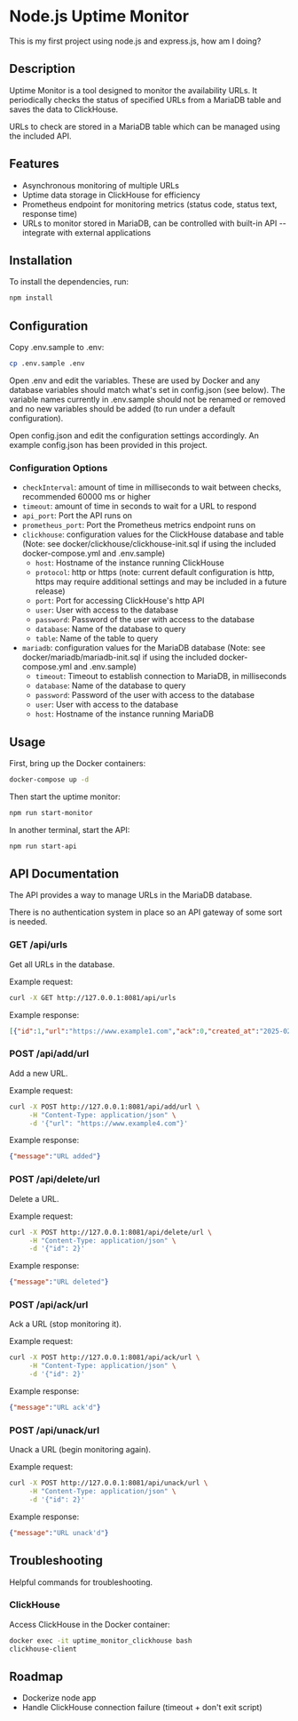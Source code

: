 # Node.js Uptime Monitor

This is my first project using node.js and express.js, how am I doing?

## Description

Uptime Monitor is a tool designed to monitor the availability URLs. It periodically checks the status of specified URLs from a MariaDB table and saves the data to ClickHouse.

URLs to check are stored in a MariaDB table which can be managed using the included API.

## Features

- Asynchronous monitoring of multiple URLs
- Uptime data storage in ClickHouse for efficiency
- Prometheus endpoint for monitoring metrics (status code, status text, response time)
- URLs to monitor stored in MariaDB, can be controlled with built-in API -- integrate with external applications

## Installation

To install the dependencies, run:

```bash
npm install
```

## Configuration

Copy .env.sample to .env:

```bash
cp .env.sample .env
```

Open .env and edit the variables. These are used by Docker and any database variables should match what's set in config.json (see below). The variable names currently in .env.sample should not be renamed or removed and no new variables should be added (to run under a default configuration).

Open config.json and edit the configuration settings accordingly. An example config.json has been provided in this project.

### Configuration Options

- `checkInterval`: amount of time in milliseconds to wait between checks, recommended 60000 ms or higher
- `timeout`: amount of time in seconds to wait for a URL to respond
- `api_port`: Port the API runs on
- `prometheus_port`: Port the Prometheus metrics endpoint runs on
- `clickhouse`: configuration values for the ClickHouse database and table (Note: see docker/clickhouse/clickhouse-init.sql if using the included docker-compose.yml and .env.sample)
  - `host`: Hostname of the instance running ClickHouse
  - `protocol`: http or https (note: current default configuration is http, https may require additional settings and may be included in a future release)
  - `port`: Port for accessing ClickHouse's http API
  - `user`: User with access to the database
  - `password`: Password of the user with access to the database
  - `database`: Name of the database to query
  - `table`: Name of the table to query
- `mariadb`: configuration values for the MariaDB database (Note: see docker/mariadb/mariadb-init.sql if using the included docker-compose.yml and .env.sample)
  - `timeout`: Timeout to establish connection to MariaDB, in milliseconds
  - `database`: Name of the database to query
  - `password`: Password of the user with access to the database
  - `user`: User with access to the database
  - `host`: Hostname of the instance running MariaDB

## Usage

First, bring up the Docker containers:

```bash
docker-compose up -d
```

Then start the uptime monitor:

```bash
npm run start-monitor
```

In another terminal, start the API:

```bash
npm run start-api
```

## API Documentation

The API provides a way to manage URLs in the MariaDB database.

There is no authentication system in place so an API gateway of some sort is needed.

### GET /api/urls

Get all URLs in the database.

Example request:
```bash
curl -X GET http://127.0.0.1:8081/api/urls
```

Example response:
```json
[{"id":1,"url":"https://www.example1.com","ack":0,"created_at":"2025-02-15T23:33:44.000Z"},{"id":2,"url":"https://www.example2.com","ack":0,"created_at":"2025-02-15T23:34:11.000Z"},{"id":3,"url":"https://www.example3.com","ack":0,"created_at":"2025-02-15T23:34:24.000Z"}]
```

### POST /api/add/url

Add a new URL.

Example request:
```bash
curl -X POST http://127.0.0.1:8081/api/add/url \
     -H "Content-Type: application/json" \
     -d '{"url": "https://www.example4.com"}'
```

Example response:
```json
{"message":"URL added"}
```

### POST /api/delete/url

Delete a URL.

Example request:
```bash
curl -X POST http://127.0.0.1:8081/api/delete/url \
     -H "Content-Type: application/json" \
     -d '{"id": 2}'
```

Example response:
```json
{"message":"URL deleted"}
```

### POST /api/ack/url

Ack a URL (stop monitoring it).

Example request:
```bash
curl -X POST http://127.0.0.1:8081/api/ack/url \
     -H "Content-Type: application/json" \
     -d '{"id": 2}'
```

Example response:
```json
{"message":"URL ack'd"}
```

### POST /api/unack/url

Unack a URL (begin monitoring again).

Example request:
```bash
curl -X POST http://127.0.0.1:8081/api/unack/url \
     -H "Content-Type: application/json" \
     -d '{"id": 2}'
```

Example response:
```json
{"message":"URL unack'd"}
```

## Troubleshooting

Helpful commands for troubleshooting.

### ClickHouse

Access ClickHouse in the Docker container:

```bash
docker exec -it uptime_monitor_clickhouse bash
clickhouse-client
```

## Roadmap

- Dockerize node app
- Handle ClickHouse connection failure (timeout + don't exit script)
